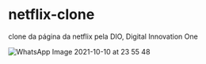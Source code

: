 # netflix-clone
 clone da página da netflix pela DIO, Digital Innovation One
 
![WhatsApp Image 2021-10-10 at 23 55 48](https://user-images.githubusercontent.com/83741590/138797661-fc0dc487-c4b9-4a3d-be47-cc6c094232fe.jpeg)


